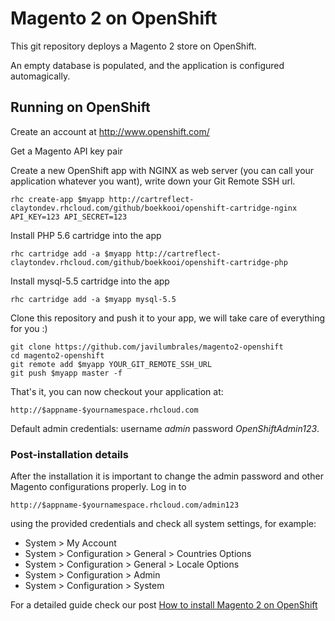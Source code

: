 Magento 2 on OpenShift
====================

This git repository deploys a Magento 2 store on OpenShift.

An empty database is populated, and the application is configured automagically.

Running on OpenShift
----------------------------

Create an account at http://www.openshift.com/

Get a Magento API key pair 

Create a new OpenShift app with NGINX as web server (you can call your application whatever you want), write down your Git Remote SSH url.

    rhc create-app $myapp http://cartreflect-claytondev.rhcloud.com/github/boekkooi/openshift-cartridge-nginx API_KEY=123 API_SECRET=123

Install PHP 5.6 cartridge into the app
    
    rhc cartridge add -a $myapp http://cartreflect-claytondev.rhcloud.com/github/boekkooi/openshift-cartridge-php

Install mysql-5.5 cartridge into the app

    rhc cartridge add -a $myapp mysql-5.5

Clone this repository and push it to your app, we will take care of everything for you :)

    git clone https://github.com/javilumbrales/magento2-openshift
    cd magento2-openshift
    git remote add $myapp YOUR_GIT_REMOTE_SSH_URL
    git push $myapp master -f

That's it, you can now checkout your application at:

    http://$appname-$yournamespace.rhcloud.com

Default admin credentials: username _admin_ password _OpenShiftAdmin123_.

### Post-installation details

After the installation it is important to change the admin password and other Magento configurations properly. Log in to 

    http://$appname-$yournamespace.rhcloud.com/admin123

using the provided credentials and check all system settings, for example:

 * System > My Account
 * System > Configuration > General > Countries Options
 * System > Configuration > General > Locale Options
 * System > Configuration > Admin
 * System > Configuration > System
 
For a detailed guide check our post [How to install Magento 2 on OpenShift](http://thedeveloperworldisyours.com/magento/how-to-install-magento-2-on-openshift/ "How to install Magento 2 on OpenShift")
